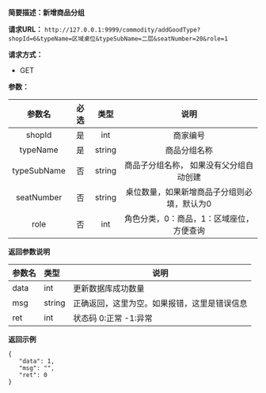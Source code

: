 **简要描述：新增商品分组** 

**请求URL：** 
` http://127.0.0.1:9999/commodity/addGoodType?shopId=6&typeName=区域桌位&typeSubName=二层&seatNumber=20&role=1 `

**请求方式：**
- GET

**参数：** 

| 参数名 | 必选 | 类型 | 说明 |
| :----: | :----: | :----: |  :----: |
| shopId | 是 | int |商家编号 |
| typeName | 是 | string |商品分组名称 |
| typeSubName | 否 | string |商品子分组名称， 如果没有父分组自动创建 |
| seatNumber | 否 | string |桌位数量，如果新增商品子分组则必填，默认为0 |
| role | 否 | int |角色分类，0：商品，1：区域座位，方便查询 |



 **返回参数说明** 
 
|参数名|类型|说明|
|:-----  |:-----|----- |
|data| int|更新数据库成功数量|
|msg|string|正确返回，这里为空。如果报错，这里是错误信息|
|ret|int|状态码 0:正常  -1:异常|


 **返回示例**
 ``` 
 {
	"data": 1,
	"msg": "",
	"ret": 0
}
``` 